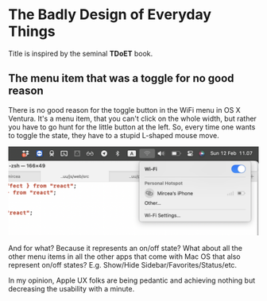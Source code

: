 # The Badly Design of Everyday Things

Title is inspired by the seminal **TDoET** book. 


## The menu item that was a toggle for no good reason

There is no good reason for the toggle button in the WiFi menu in OS X Ventura. It's a menu item, that you can't click on the whole width, but rather you have to go hunt for the little button at the left. So, every time one wants to toggle the state, they have to a  stupid L-shaped mouse move. 

![](../docs/assets/wifi-on-off.png)

And for what? Because it represents an on/off state? What about all the other menu items in all the other apps that come with Mac OS that also represent on/off states? E.g. Show/Hide Sidebar/Favorites/Status/etc.

In my opinion, Apple UX folks are being pedantic and achieving nothing but decreasing the usability with a minute.

